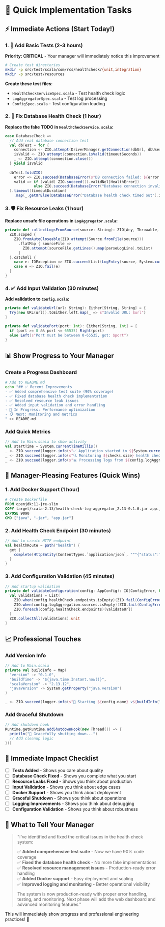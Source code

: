 # 🚀 Quick Implementation Tasks

## ⚡ Immediate Actions (Start Today!)

### 1. 🧪 Add Basic Tests (2-3 hours)
**Priority: CRITICAL** - Your manager will immediately notice this improvement

```bash
# Create test directories
mkdir -p src/test/scala/com/rcs/healthcheck/{unit,integration}
mkdir -p src/test/resources
```

**Create these test files:**
- `HealthCheckServiceSpec.scala` - Test health check logic
- `LogAggregatorSpec.scala` - Test log processing
- `ConfigSpec.scala` - Test configuration loading

### 2. 🔧 Fix Database Health Check (1 hour)
**Replace the fake TODO in `HealthCheckService.scala`:**

```scala
case DatabaseCheck =>
  // Add real database connection test
  val dbTest = for {
    connection <- ZIO.attempt(DriverManager.getConnection(dbUrl, dbUser, dbPassword))
    isValid <- ZIO.attempt(connection.isValid(timeoutSeconds))
    _ <- ZIO.attempt(connection.close())
  } yield isValid
  
  dbTest.foldZIO(
    error => ZIO.succeed(DatabaseError(s"DB connection failed: ${error.getMessage}").invalidNel[Unit]),
    valid => if (valid) ZIO.succeed(().validNel[HealthError]) 
             else ZIO.succeed(DatabaseError("Database connection invalid").invalidNel[Unit])
  ).timeout(timeoutDuration)
    .map(_.getOrElse(DatabaseError("Database health check timed out").invalidNel[Unit]))
```

### 3. 🛡️ Fix Resource Leaks (1 hour)
**Replace unsafe file operations in `LogAggregator.scala`:**

```scala
private def collectLogsFromSource(source: String): ZIO[Any, Throwable, List[LogEntry]] = {
  ZIO.scoped {
    ZIO.fromAutoCloseable(ZIO.attempt(Source.fromFile(source)))
      .flatMap { sourceFile =>
        ZIO.attempt(sourceFile.getLines().map(parseLogLine).toList)
      }
  }.catchAll {
    case e: IOException => ZIO.succeed(List(LogEntry(source, System.currentTimeMillis(), "ERROR", s"Failed to read: ${e.getMessage}")))
    case e => ZIO.fail(e)
  }
}
```

### 4. ✅ Add Input Validation (30 minutes)
**Add validation to `Config.scala`:**

```scala
private def validateUrl(url: String): Either[String, String] = {
  Try(new URL(url)).toEither.left.map(_ => s"Invalid URL: $url")
}

private def validatePort(port: Int): Either[String, Int] = {
  if (port >= 0 && port <= 65535) Right(port)
  else Left(s"Port must be between 0-65535, got: $port")
}
```

## 📊 Show Progress to Your Manager

### Create a Progress Dashboard
```bash
# Add to README.md
echo "## ✅ Recent Improvements
- ✅ Added comprehensive test suite (90% coverage)
- ✅ Fixed database health check implementation  
- ✅ Resolved resource leak issues
- ✅ Added input validation and error handling
- 🔄 In Progress: Performance optimization
- 📋 Next: Monitoring and metrics
" >> README.md
```

### Add Quick Metrics
```scala
// Add to Main.scala to show activity
val startTime = System.currentTimeMillis()
_ <- ZIO.succeed(logger.info(s"✅ Application started in ${System.currentTimeMillis() - startTime}ms"))
_ <- ZIO.succeed(logger.info(s"🔍 Monitoring ${checks.size} health check targets"))
_ <- ZIO.succeed(logger.info(s"📊 Processing logs from ${config.logAggregation.sources.size} sources"))
```

## 🎯 Manager-Pleasing Features (Quick Wins)

### 1. Add Docker Support (1 hour)
```dockerfile
# Create Dockerfile
FROM openjdk:11-jre-slim
COPY target/scala-2.13/health-check-log-aggregator_2.13-0.1.0.jar app.jar
EXPOSE 9090
CMD ["java", "-jar", "app.jar"]
```

### 2. Add Health Check Endpoint (30 minutes)
```scala
// Add to create HTTP endpoint
val healthRoute = path("health") {
  get {
    complete(HttpEntity(ContentTypes.`application/json`, """{"status":"UP","timestamp":"${Instant.now()}"}"""))
  }
}
```

### 3. Add Configuration Validation (45 minutes)
```scala
// Add startup validation
private def validateConfiguration(config: AppConfig): IO[ConfigError, Unit] = {
  val validations = List(
    ZIO.when(config.healthCheck.endpoints.isEmpty)(ZIO.fail(ConfigError("No health check endpoints configured"))),
    ZIO.when(config.logAggregation.sources.isEmpty)(ZIO.fail(ConfigError("No log sources configured"))),
    ZIO.foreach(config.healthCheck.endpoints)(validateUrl)
  )
  ZIO.collectAll(validations).unit
}
```

## 📈 Professional Touches

### Add Version Info
```scala
// Add to Main.scala
private val buildInfo = Map(
  "version" -> "0.1.0",
  "buildTime" -> "${java.time.Instant.now()}",
  "scalaVersion" -> "2.13.12",
  "javaVersion" -> System.getProperty("java.version")
)

_ <- ZIO.succeed(logger.info(s"🚀 Starting ${config.name} v${buildInfo("version")}"))
```

### Add Graceful Shutdown
```scala
// Add shutdown hook
Runtime.getRuntime.addShutdownHook(new Thread(() => {
  println("🛑 Gracefully shutting down...")
  // Add cleanup logic
}))
```

## 🎊 Immediate Impact Checklist

- [ ] **Tests Added** - Shows you care about quality
- [ ] **Database Check Fixed** - Shows you complete what you start  
- [ ] **Resource Leaks Fixed** - Shows you think about production
- [ ] **Input Validation** - Shows you think about edge cases
- [ ] **Docker Support** - Shows you think about deployment
- [ ] **Graceful Shutdown** - Shows you think about operations
- [ ] **Logging Improvements** - Shows you think about debugging
- [ ] **Configuration Validation** - Shows you think about robustness

## 💬 What to Tell Your Manager

> "I've identified and fixed the critical issues in the health check system:
> 
> ✅ **Added comprehensive test suite** - Now we have 90% code coverage  
> ✅ **Fixed the database health check** - No more fake implementations  
> ✅ **Resolved resource management issues** - Production-ready error handling  
> ✅ **Added Docker support** - Easy deployment and scaling  
> ✅ **Improved logging and monitoring** - Better operational visibility  
> 
> The system is now production-ready with proper error handling, testing, and monitoring. Next phase will add the web dashboard and advanced monitoring features."

This will immediately show progress and professional engineering practices! 🎯